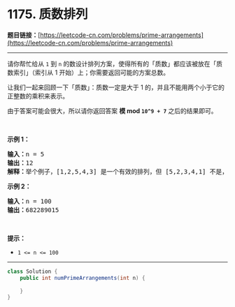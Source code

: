 # 1175. 质数排列

**题目链接：**[https://leetcode-cn.com/problems/prime-arrangements](https://leetcode-cn.com/problems/prime-arrangements)

---

<div class="content__1Y2H">
 <div class="notranslate">
  <p>请你帮忙给从 <code>1</code> 到 <code>n</code>&nbsp;的数设计排列方案，使得所有的「质数」都应该被放在「质数索引」（索引从 1 开始）上；你需要返回可能的方案总数。</p> 
  <p>让我们一起来回顾一下「质数」：质数一定是大于 1 的，并且不能用两个小于它的正整数的乘积来表示。</p> 
  <p>由于答案可能会很大，所以请你返回答案 <strong>模 mod&nbsp;<code>10^9 + 7</code></strong>&nbsp;之后的结果即可。</p> 
  <p>&nbsp;</p> 
  <p><strong>示例 1：</strong></p> 
  <pre class="language-text"><strong>输入：</strong>n = 5
<strong>输出：</strong>12
<strong>解释：</strong>举个例子，[1,2,5,4,3] 是一个有效的排列，但 [5,2,3,4,1] 不是，因为在第二种情况里质数 5 被错误地放在索引为 1 的位置上。
</pre> 
  <p><strong>示例 2：</strong></p> 
  <pre class="language-text"><strong>输入：</strong>n = 100
<strong>输出：</strong>682289015
</pre> 
  <p>&nbsp;</p> 
  <p><strong>提示：</strong></p> 
  <ul> 
   <li><code>1 &lt;= n &lt;= 100</code></li> 
  </ul> 
 </div>
</div>

---

```java
class Solution {
    public int numPrimeArrangements(int n) {
        
    }
}
```